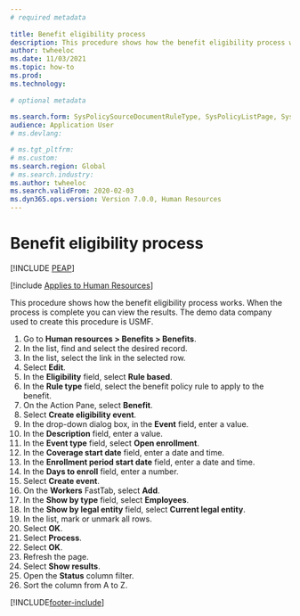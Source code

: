 ```yaml
--- 
# required metadata 
 
title: Benefit eligibility process
description: This procedure shows how the benefit eligibility process works. 
author: twheeloc
ms.date: 11/03/2021
ms.topic: how-to 
ms.prod:  
ms.technology:  
 
# optional metadata 
 
ms.search.form: SysPolicySourceDocumentRuleType, SysPolicyListPage, SysPolicy, HcmBenefitEligibilityPolicy, HcmBenefit, BenefitWorkspace, HcmBenefitSummaryPart   
audience: Application User 
# ms.devlang:  

# ms.tgt_pltfrm:  
# ms.custom:  
ms.search.region: Global
# ms.search.industry: 
ms.author: twheeloc
ms.search.validFrom: 2020-02-03
ms.dyn365.ops.version: Version 7.0.0, Human Resources
---
```


# Benefit eligibility process


[!INCLUDE [PEAP](../includes/peap-1.md)]

[!include [Applies to Human Resources](../includes/applies-to-hr.md)]

This procedure shows how the benefit eligibility process works. When the process is complete you can view the results. The demo data company used to create this procedure is USMF.

1. Go to **Human resources \> Benefits \> Benefits**.
2. In the list, find and select the desired record.
3. In the list, select the link in the selected row.
4. Select **Edit**.
5. In the **Eligibility** field, select **Rule based**.
6. In the **Rule type** field, select the benefit policy rule to apply to the benefit.
7. On the Action Pane, select **Benefit**.
8. Select **Create eligibility event**.
9. In the drop-down dialog box, in the **Event** field, enter a value.
10. In the **Description** field, enter a value.
11. In the **Event type** field, select **Open enrollment**.
12. In the **Coverage start date** field, enter a date and time.
13. In the **Enrollment period start date** field, enter a date and time.
14. In the **Days to enroll** field, enter a number.
15. Select **Create event**.
16. On the **Workers** FastTab, select **Add**.
17. In the **Show by type** field, select **Employees**.
18. In the **Show by legal entity** field, select **Current legal entity**.
19. In the list, mark or unmark all rows.
20. Select **OK**.
21. Select **Process**.
22. Select **OK**.
23. Refresh the page.
24. Select **Show results**.
25. Open the **Status** column filter.
26. Sort the column from A to Z.

[!INCLUDE[footer-include](../includes/footer-banner.md)]
